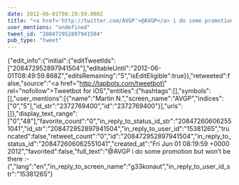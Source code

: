 ```yaml
---
date: 2012-06-01T08:19:59.000Z
title: "<a href='http://twitter.com/AVGP'>@AVGP</a> i do some promotion but won’t be there :-(″"
user_mentions: "undefined"
tweet_id: "208472952897941504"
pub_type: "tweet"
---
```

{"edit_info":{"initial":{"editTweetIds":["208472952897941504"],"editableUntil":"2012-06-01T08:49:59.868Z","editsRemaining":"5","isEditEligible":true}},"retweeted":false,"source":"<a href=\"http://tapbots.com/tweetbot\" rel=\"nofollow\">Tweetbot for iOS</a>","entities":{"hashtags":[],"symbols":[],"user_mentions":[{"name":"Martin N.","screen_name":"AVGP","indices":["0","5"],"id_str":"2372769400","id":"2372769400"}],"urls":[]},"display_text_range":["0","48"],"favorite_count":"0","in_reply_to_status_id_str":"208472606062551041","id_str":"208472952897941504","in_reply_to_user_id":"15381265","truncated":false,"retweet_count":"0","id":"208472952897941504","in_reply_to_status_id":"208472606062551041","created_at":"Fri Jun 01 08:19:59 +0000 2012","favorited":false,"full_text":"@AVGP i do some promotion but won’t be there :-(","lang":"en","in_reply_to_screen_name":"g33konaut","in_reply_to_user_id_str":"15381265"}
